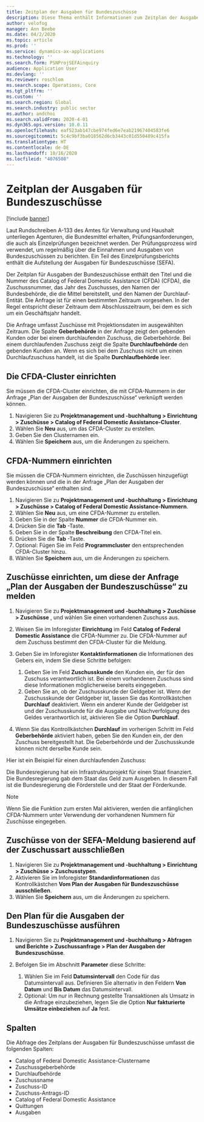 ```yaml
---
title: Zeitplan der Ausgaben für Bundeszuschüsse
description: Diese Thema enthält Informationen zum Zeitplan der Ausgaben der Federal Awards-Anfrage.
author: velofog
manager: Ann Beebe
ms.date: 04/2/2020
ms.topic: article
ms.prod: ''
ms.service: dynamics-ax-applications
ms.technology: ''
ms.search.form: PSNProjSEFAinquiry
audience: Application User
ms.devlang: ''
ms.reviewer: roschlom
ms.search.scope: Operations, Core
ms.tgt_pltfrm: ''
ms.custom: ''
ms.search.region: Global
ms.search.industry: public sector
ms.author: andchoi
ms.search.validFrom: 2020-4-01
ms.dyn365.ops.version: 10.0.11
ms.openlocfilehash: eaf523ab147cbe974fed6e7eab21967404583fe6
ms.sourcegitcommit: 5c4c9bf3ba018562d6cb3443c01d550489c415fa
ms.translationtype: HT
ms.contentlocale: de-DE
ms.lasthandoff: 10/16/2020
ms.locfileid: "4076508"
---
```

# <a name="schedule-of-expenditures-of-federal-awards-inquiry"></a>Zeitplan der Ausgaben für Bundeszuschüsse

[!include [banner](../includes/banner.md)]

Laut Rundschreiben A-133 des Amtes für Verwaltung und Haushalt unterliegen Agenturen, die Bundesmittel erhalten, Prüfungsanforderungen, die auch als Einzelprüfungen bezeichnet werden. Der Prüfungsprozess wird verwendet, um regelmäßig über die Einnahmen und Ausgaben von Bundeszuschüssen zu berichten. Ein Teil des Einzelprüfungsberichts enthält die Aufstellung der Ausgaben für Bundeszuschüsse (SEFA).

Der Zeitplan für Ausgaben der Bundeszuschüsse enthält den Titel und die Nummer des Catalog of Federal Domestic Assistance (CFDA) (CFDA), die Zuschussnummer, das Jahr des Zuschusses, den Namen der Bundesbehörde, die die Mittel bereitstellt, und den Namen der Durchlauf-Entität. Die Anfrage ist für einen bestimmten Zeitraum vorgesehen. In der Regel entspricht dieser Zeitraum dem Abschlusszeitraum, bei dem es sich um ein Geschäftsjahr handelt.

Die Anfrage umfasst Zuschüsse mit Projektionsdaten im ausgewählten Zeitraum. Die Spalte **Geberbehörde** in der Anfrage zeigt den gebenden Kunden oder bei einem durchlaufenden Zuschuss, die Geberbehörde. Bei einem durchlaufenden Zuschuss zeigt die Spalte **Durchlaufbehörde** den gebenden Kunden an. Wenn es sich bei dem Zuschuss nicht um einen Durchlaufzuschuss handelt, ist die Spalte **Durchlaufbehörde** leer.

## <a name="set-up-the-cfda-clusters"></a>Die CFDA-Cluster einrichten

Sie müssen die CFDA-Cluster einrichten, die mit CFDA-Nummern in der Anfrage „Plan der Ausgaben der Bundeszuschüsse“ verknüpft werden können.

1. Navigieren Sie zu **Projektmanagement und -buchhaltung \> Einrichtung \> Zuschüsse \> Catalog of Federal Domestic Assistance-Cluster**.
2. Wählen Sie **Neu** aus, um das CFDA-Cluster zu erstellen.
3. Geben Sie den Clusternamen ein.
4. Wählen Sie **Speichern** aus, um die Änderungen zu speichern.

## <a name="set-up-cfda-numbers"></a>CFDA-Nummern einrichten

Sie müssen die CFDA-Nummern einrichten, die Zuschüssen hinzugefügt werden können und die in der Anfrage „Plan der Ausgaben der Bundeszuschüsse“ enthalten sind.

1. Navigieren Sie zu **Projektmanagement und -buchhaltung \> Einrichtung \> Zuschüsse \> Catalog of Federal Domestic Assistance-Nummern**.
2. Wählen Sie **Neu** aus, um eine CFDA-Nummer zu erstellen.
3. Geben Sie in der Spalte **Nummer** die CFDA-Nummer ein.
4. Drücken Sie die **Tab** -Taste.
5. Geben Sie in der Spalte **Beschreibung** den CFDA-Titel ein.
6. Drücken Sie die **Tab** -Taste.
7. Optional: Fügen Sie im Feld **Programmcluster** den entsprechenden CFDA-Cluster hinzu.
8. Wählen Sie **Speichern** aus, um die Änderungen zu speichern.

## <a name="set-up-grants-to-report-for-the-schedule-of-expenditures-of-federal-awards-inquiry"></a>Zuschüsse einrichten, um diese der Anfrage „Plan der Ausgaben der Bundeszuschüsse“ zu melden

1. Navigieren Sie zu **Projektmanagement und -buchhaltung \> Zuschüsse \> Zuschüsse** , und wählen Sie einen vorhandenen Zuschuss aus.
2. Weisen Sie im Inforegister **Einrichtung** im Feld **Catalog of Federal Domestic Assistance** die CFDA-Nummer zu. Die CFDA-Nummer auf dem Zuschuss bestimmt den CFDA-Cluster für die Meldung.
3. Geben Sie im Inforegister **Kontaktinformationen** die Informationen des Gebers ein, indem Sie diese Schritte befolgen:

    1. Geben Sie im Feld **Zuschusskunde** den Kunden ein, der für den Zuschuss verantwortlich ist. Bei einem vorhandenen Zuschuss sind diese Informationen möglicherweise bereits eingegeben.
    2. Geben Sie an, ob der Zuschusskunde der Geldgeber ist. Wenn der Zuschusskunde der Geldgeber ist, lassen Sie das Kontrollkästchen **Durchlauf** deaktiviert. Wenn ein anderer Kunde der Geldgeber ist und der Zuschusskunde für die Ausgabe und Nachverfolgung des Geldes verantwortlich ist, aktivieren Sie die Option **Durchlauf**.

4. Wenn Sie das Kontrollkästchen **Durchlauf** im vorherigen Schritt im Feld **Geberbehörde** aktiviert haben, geben Sie den Kunden ein, der den Zuschuss bereitgestellt hat. Die Geberbehörde und der Zuschusskunde können nicht derselbe Kunde sein.

Hier ist ein Beispiel für einen durchlaufenden Zuschuss:

Die Bundesregierung hat ein Infrastrukturprojekt für einen Staat finanziert. Die Bundesregierung gab dem Staat das Geld zum Ausgeben. In diesem Fall ist die Bundesregierung die Förderstelle und der Staat der Förderkunde.

> [!NOTE] 
> Wenn Sie die Funktion zum ersten Mal aktivieren, werden die anfänglichen CFDA-Nummern unter Verwendung der vorhandenen Nummern für Zuschüsse eingegeben.

## <a name="exclude-grants-from-sefa-reporting-based-on-the-grant-type"></a>Zuschüsse von der SEFA-Meldung basierend auf der Zuschussart ausschließen

1. Navigieren Sie zu **Projektmanagement und -buchhaltung \> Einrichtung \> Zuschüsse \> Zuschusstypen**.
2. Aktivieren Sie im Inforegister **Standardinformationen** das Kontrollkästchen **Vom Plan der Ausgaben für Bundeszuschüsse ausschließen**.
3. Wählen Sie **Speichern** aus, um die Änderungen zu speichern.

## <a name="run-the-schedule-of-expenditures-of-federal-awards-inquiry"></a>Den Plan für die Ausgaben der Bundeszuschüsse ausführen

1. Navigieren Sie zu **Projektmanagement und -buchhaltung \> Abfragen und Berichte \> Zuschussanfrage \> Plan der Ausgaben der Bundeszuschüsse**.
2. Befolgen Sie im Abschnitt **Parameter** diese Schritte:

    1. Wählen Sie im Feld **Datumsintervall** den Code für das Datumsintervall aus. Definieren Sie alternativ in den Feldern **Von Datum** und **Bis Datum** das Datumsintervall.
    2. Optional: Um nur in Rechnung gestellte Transaktionen als Umsatz in die Anfrage einzubeziehen, legen Sie die Option **Nur fakturierte Umsätze einbeziehen** auf **Ja** fest.

## <a name="columns"></a>Spalten

Die Abfrage des Zeitplans der Ausgaben für Bundeszuschüsse umfasst die folgenden Spalten:

- Catalog of Federal Domestic Assistance-Clustername
- Zuschussgeberbehörde
- Durchlaufbehörde
- Zuschussname
- Zuschuss-ID
- Zuschuss-Antrags-ID
- Catalog of Federal Domestic Assistance
- Quittungen
- Ausgaben
